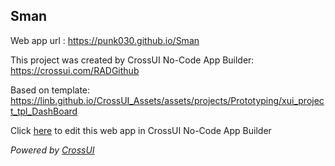 ## Sman
Web app url : https://punk030.github.io/Sman

This project was created by CrossUI No-Code App Builder: https://crossui.com/RADGithub

Based on template: https://linb.github.io/CrossUI_Assets/assets/projects/Prototyping/xui_project_tpl_DashBoard

Click [here](https://crossui.com/RADGithub/#!from=github&owner=punk030&repo=Sman) to edit this web app in CrossUI No-Code App Builder

<i>Powered by [CrossUI](https://crossui.com)</i>
